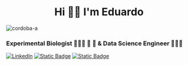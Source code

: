 <h1 align="center">Hi 👋🏼 I'm Eduardo</h1>


<p align="left"> 
    <img src="https://komarev.com/ghpvc/?username=cordoba-a&label=Profile%20views&color=8A2BE2&style=flat" alt="cordoba-a" 
</p>

<h3 align="left">Experimental Biologist  👨🏻‍🔬 🌱 🔬 & Data Science Engineer  🧑🏻‍💻 </h3>

<a href="https://www.linkedin.com/in/eduardocordobaa/">
  <img alt="LinkedIn" src="https://img.shields.io/badge/-Eduardo_Cordoba-8A2BE2?style=flat-square&logo=Linkedin&logoColor=white&link=https://www.linkedin.com/in/eduardocordobaa/"></a>  
<a href="https://www.paypal.com/donate/?hosted_button_id=SFZ6SHWHBY2XA"> 
    <img alt="Static Badge" src="https://img.shields.io/badge/cafecito-purple?style=social&logo=buy%20me%20a%20coffee"></a> 
<a href="https://buymeacoffee.com/coae"> 
    <img alt="Static Badge" src="https://img.shields.io/badge/buy_me_a_coffee-purple?style=social&logo=buy%20me%20a%20coffee">
</a>





